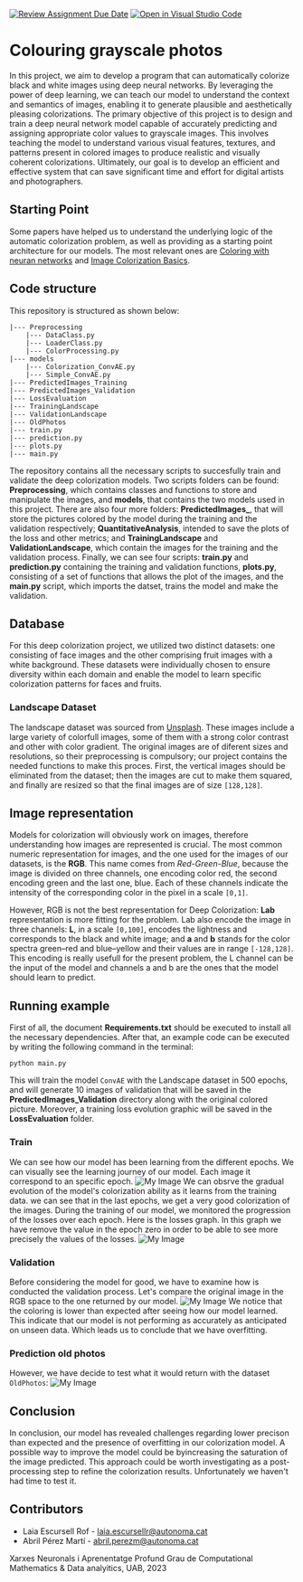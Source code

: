 [![Review Assignment Due Date](https://classroom.github.com/assets/deadline-readme-button-24ddc0f5d75046c5622901739e7c5dd533143b0c8e959d652212380cedb1ea36.svg)](https://classroom.github.com/a/sPgOnVC9)
[![Open in Visual Studio Code](https://classroom.github.com/assets/open-in-vscode-718a45dd9cf7e7f842a935f5ebbe5719a5e09af4491e668f4dbf3b35d5cca122.svg)](https://classroom.github.com/online_ide?assignment_repo_id=11118782&assignment_repo_type=AssignmentRepo)
# Colouring grayscale photos
In this project, we aim to develop a program that can automatically colorize black and white images using deep neural networks. By leveraging the power of deep learning, we can teach our model to understand the context and semantics of images, enabling it to generate plausible and aesthetically pleasing colorizations. The primary objective of this project is to design and train a deep neural network model capable of accurately predicting and assigning appropriate color values to grayscale images. This involves teaching the model to understand various visual features, textures, and patterns present in colored images to produce realistic and visually coherent colorizations. Ultimately, our goal is to develop an efficient and effective system that can save significant time and effort for digital artists and photographers.

## Starting Point
Some papers have helped us to understand the underlying logic of the automatic colorization problem, as well as providing as a starting point architecture for our models. The most relevant ones are [Coloring with neuran networks](https://emilwallner.medium.com/colorize-b-w-photos-with-a-100-line-neural-network-53d9b4449f8d) and [Image Colorization Basics](https://www.kaggle.com/code/basu369victor/image-colorization-basic-implementation-with-cnn).

## Code structure
This repository is structured as shown below:
```
|--- Preprocessing
    |--- DataClass.py
    |--- LoaderClass.py
    |--- ColorProcessing.py
|--- models
    |--- Colorization_ConvAE.py
    |--- Simple_ConvAE.py
|--- PredictedImages_Training
|--- PredictedImages_Validation
|--- LossEvaluation
|--- TrainingLandscape
|--- ValidationLandscape
|--- OldPhotos
|--- train.py
|--- prediction.py
|--- plots.py
|--- main.py
```
The repository contains all the necessary scripts to succesfully train and validate the deep colorization models. Two scripts folders can be found: **Preprocessing**, which contains classes and functions to store and manipulate the images, and **models**, that contains the two models used in this project. There are also four more folders: **PredictedImages_**, that will store the pictures colored by the model during the training and the validation respectively; **QuantitativeAnalysis**, intended to save the plots of the loss and other metrics; and **TrainingLandscape** and **ValidationLandscape**, which contain the images for the training and the validation process. Finally,  we can see four scripts: **train.py** and **prediction.py** containing the training and validation functions, **plots.py**, consisting of a set of functions that allows the plot of the images, and the **main.py** script, which imports the datset, trains the model and make the validation.

## Database
For this deep colorization project, we utilized two distinct datasets: one consisting of face images and the other comprising fruit images with a white background. These datasets were individually chosen to ensure diversity within each domain and enable the model to learn specific colorization patterns for faces and fruits.

### Landscape Dataset
The landscape dataset was sourced from [Unsplash](https://unsplash.com/es/colecciones/89287309/all). These images include a large variety of colorfull images, some of them with a strong color contrast and other with color gradient. The original images are of diferent sizes and resolutions, so their preprocessing is compulsory; our project contains the needed functions to make this proces. First, the vertical images should be eliminated from the dataset; then the images are cut to make them  squared, and finally are resized so that the final images are of size ```[128,128]```.

## Image representation
Models for colorization will obviously work on images, therefore understanding how images are represented is crucial. The most common numeric representation for images, and the one used for the images of our datasets, is the **RGB**. This name comes from *Red-Green-Blue*, because the image is divided on three channels, one encoding color red, the second encoding green and the last one, blue. Each of these channels indicate the intensity of the corresponding color in the pixel in a scale ```[0,1]```.

However, RGB is not the best representation for Deep Colorization: **Lab** representation is more fitting for the problem. Lab also encode the image in three channels: **L**, in a scale ```[0,100]```, encodes the lightness and corresponds to the black and white image; and **a** and **b** stands for the color spectra green–red and blue–yellow and their values are in range ```[-128,128]```. This encoding is really usefull for the present problem, the L channel can be the input of the model and channels a and b are the ones that the model should learn to predict. 

## Running example
First of all, the document **Requirements.txt** should be executed to install all the necessary dependencies. After that, an example code can be executed by writing the following command in the terminal:
```
python main.py
```
This will train the model ```ConvAE``` with the Landscape dataset in 500 epochs, and will generate 10 images of validation that will be saved in the **PredictedImages_Validation** directory along with the original colored picture. Moreover, a training loss evolution graphic will be saved in the **LossEvaluation** folder. 

### Train
We can see how our model has been learning from the different epochs.
We can visually see the learning journey of our model. Each image it correspond to an specific epoch.
![My Image](TrainedImages.png)
We can obsrve the gradual evolution of the model's colorization ability as it learns from the training data. we can see that in the last epochs, we get a very good colorization of the images.
During the training of our model, we monitored the progression of the losses over each epoch. Here is the losses graph. In this graph we have remove the value in the epoch zero in order to be able to see more precisely the values of the losses.
![My Image](LossEvaluation/evalutaion.png)

### Validation
Before considering the model for good, we have to examine how is conducted the validation process. Let's compare the original image in the RGB space to the one returned by our model.
![My Image](ValidationImages.png)
We notice that the coloring is lower than expected after seeing how our model learned. This indicate that our model is not performing as accurately as anticipated on unseen data. Which leads us to conclude that we have overfitting.

### Prediction old photos
However, we have decide to test what it would return with the dataset `OldPhotos`:
![My Image](PredictedOldPhotos.png)

## Conclusion
In conclusion, our model has revealed challenges regarding lower precison than expected and the presence of overfitting in our colorization model.
A possible way to improve the model could be byincreasing the saturation of the image predicted. This approach could be worth investigating as a post-processing step to refine the colorization results. Unfortunately we haven't had time to test it.

## Contributors
* Laia Escursell Rof - laia.escursellr@autonoma.cat
* Abril Pérez Martí - abril.perezm@autonoma.cat

Xarxes Neuronals i Aprenentatge Profund
Grau de Computational Mathematics & Data analyitics, 
UAB, 2023
